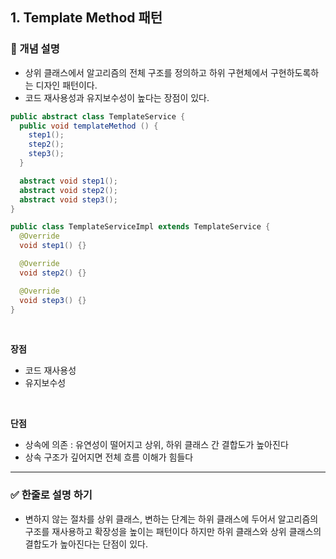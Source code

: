 ## 1. Template Method 패턴

### 🧠 개념 설명
- 상위 클래스에서 알고리즘의 전체 구조를 정의하고 하위 구현체에서 구현하도록하는 디자인 패턴이다.
- 코드 재사용성과 유지보수성이 높다는 장점이 있다.

```java
public abstract class TemplateService {
  public void templateMethod () {
    step1();
    step2();
    step3();
  }

  abstract void step1();
  abstract void step2();
  abstract void step3();
}

public class TemplateServiceImpl extends TemplateService {
  @Override
  void step1() {}

  @Override
  void step2() {}

  @Override
  void step3() {}
}
```

<br/>


**장점**
- 코드 재사용성
- 유지보수성

<br/>

**단점**
- 상속에 의존 : 유연성이 떨어지고 상위, 하위 클래스 간 결합도가 높아진다
- 상속 구조가 깊어지면 전체 흐름 이해가 힘들다

---
### ✅ 한줄로 설명 하기

- 변하지 않는 절차를 상위 클래스, 변하는 단계는 하위 클래스에 두어서 알고리즘의 구조를 재사용하고 확장성을 높이는 패턴이다 하지만 하위 클래스와 상위 클래스의 결합도가 높아진다는 단점이 있다.
